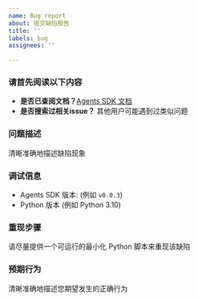 ```yaml
---
name: Bug report
about: 提交缺陷报告
title: ''
labels: bug
assignees: ''

---
```


### 请首先阅读以下内容

- **是否已查阅文档？**[Agents SDK 文档](https://openai.github.io/openai-agents-python/)
- **是否搜索过相关issue？** 其他用户可能遇到过类似问题

### 问题描述
清晰准确地描述缺陷现象

### 调试信息
- Agents SDK 版本: (例如 `v0.0.3`)
- Python 版本 (例如 Python 3.10)

### 重现步骤
请尽量提供一个可运行的最小化 Python 脚本来重现该缺陷

### 预期行为
清晰准确地描述您期望发生的正确行为